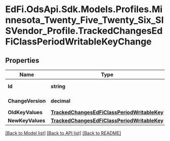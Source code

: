 # EdFi.OdsApi.Sdk.Models.Profiles.Minnesota_Twenty_Five_Twenty_Six_SISVendor_Profile.TrackedChangesEdFiClassPeriodWritableKeyChange

## Properties

Name | Type | Description | Notes
------------ | ------------- | ------------- | -------------
**Id** | **string** | Resource identifier | [optional] 
**ChangeVersion** | **decimal** | Change version | [optional] 
**OldKeyValues** | [**TrackedChangesEdFiClassPeriodWritableKey**](TrackedChangesEdFiClassPeriodWritableKey.md) |  | [optional] 
**NewKeyValues** | [**TrackedChangesEdFiClassPeriodWritableKey**](TrackedChangesEdFiClassPeriodWritableKey.md) |  | [optional] 

[[Back to Model list]](../README.md#documentation-for-models) [[Back to API list]](../README.md#documentation-for-api-endpoints) [[Back to README]](../README.md)

